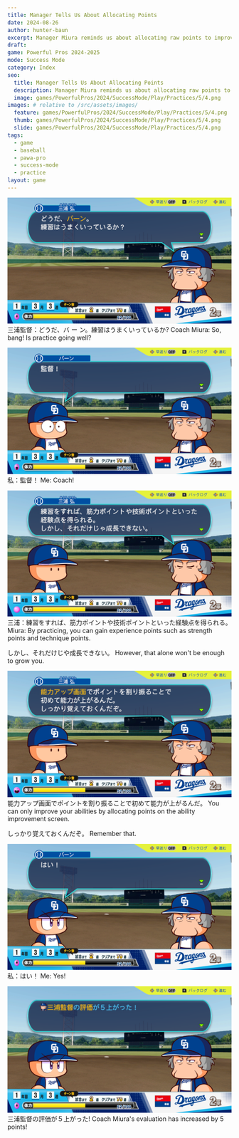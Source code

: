 ```yaml
---
title: Manager Tells Us About Allocating Points
date: 2024-08-26
author: hunter-baun
excerpt: Manager Miura reminds us about allocating raw points to improve our skills
draft: 
game: Powerful Pros 2024-2025
mode: Success Mode
category: Index
seo:
  title: Manager Tells Us About Allocating Points
  description: Manager Miura reminds us about allocating raw points to improve our skills
  image: games/PowerfulPros/2024/SuccessMode/Play/Practices/5/4.png
images: # relative to /src/assets/images/
  feature: games/PowerfulPros/2024/SuccessMode/Play/Practices/5/4.png
  thumb: games/PowerfulPros/2024/SuccessMode/Play/Practices/5/4.png
  slide: games/PowerfulPros/2024/SuccessMode/Play/Practices/5/4.png
tags:
  - game
  - baseball
  - pawa-pro
  - success-mode
  - practice
layout: game
---
```


![alt text](/assets/images/games/PowerfulPros/2024/SuccessMode/Play/Practices/5/1.png)
三浦監督：どうだ、バ ー ン。練習はうまくいっているか?
Coach Miura: So, bang! Is practice going well?

![alt text](/assets/images/games/PowerfulPros/2024/SuccessMode/Play/Practices/5/2.png)
私：監督！
Me: Coach!

![alt text](/assets/images/games/PowerfulPros/2024/SuccessMode/Play/Practices/5/3.png)
三浦：練習をすれば、筋力ポイントや技術ポイントといった経験点を得られる。
Miura: By practicing, you can gain experience points such as strength points and technique points.

しかし、それだけじや成長できない。
However, that alone won't be enough to grow you.

![alt text](/assets/images/games/PowerfulPros/2024/SuccessMode/Play/Practices/5/4.png)
能力アップ画面でポイントを割り振ることで初めて能力が上がるんだ。
You can only improve your abilities by allocating points on the ability improvement screen.

しっかり覚えておくんだぞ。
Remember that.

![alt text](/assets/images/games/PowerfulPros/2024/SuccessMode/Play/Practices/5/5.png)
私：はい！
Me: Yes!

![alt text](/assets/images/games/PowerfulPros/2024/SuccessMode/Play/Practices/5/6.png)
三浦監督の評価が５上がった!
Coach Miura's evaluation has increased by 5 points!